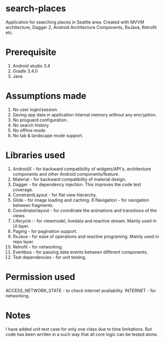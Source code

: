 # search-places
Application for searching places in Seattle area. Created with MVVM architecture, Dagger 2, Android Architecture Components, RxJava, Retrofit etc.

# Prerequisite
1. Android studio 3.4
2. Gradle 3.4.0
3. Java

# Assumptions made
1. No user login/session.
2. Saving app data in application internal memory without any encryption.
3. No proguard configuration.
4. No search history.
5. No offline mode.
6. No tab & landscape mode support.

# Libraries used
1. AndroidX - for backward compatibility of widgets/API's, architecture components and other Android components/feature.
2. Material - for backward compatibility of material design.
3. Dagger   - for dependency injection. This improves the code test coverage.
4. ConstraintLayout - for flat view hierarchy.
5. Glide    - for image loading and caching.
6  Navigation - for navigation between fragments.
7. Coordinatorlayout - for coordinate the animations and transitions of the views 
8. Lifecycle :- for viewmodel, livedata and reactive stream. Mainly used in UI layer.
9. Paging - for pagination support.
10. RxJava - for ease of operations and reactive programing. Mainly used in repo layer.
11. Retrofit - for networking.
12. Eventbus - for passing data events between different components.
13. Test dependencies - for unit testing.

# Permission used
ACCESS_NETWORK_STATE - to check internet availability.
INTERNET - for networking.

# Notes
I have added unit test case for only one class due to time limitations. But code has been wrriten in a such way that all core logic can be tested alone. 
